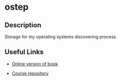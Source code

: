 # ostep

## Description

Storage for my operating systems discovering process.


## Useful Links

- [Online version of book](https://pages.cs.wisc.edu/~remzi/OSTEP/)

- [Course repository](https://github.com/remzi-arpacidusseau/ostep-projects)